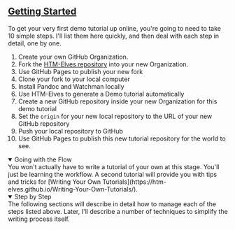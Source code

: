 <section
id="getting-started"
aria-labelledby="getting-started"
data-item="Getting Started"
>
<h2><a href="#getting-started">Getting Started</a></h2>

To get your very first demo tutorial up online, you're going to need to take 10 simple steps. I'll list them here quickly, and then deal with each step in detail, one by one.

1. Create your own GitHub Organization.
2. Fork the [HTM-Elves repository](https://github.com/HTM-Elves/HTM-Elves.github.io) into your new Organization.
3. Use GitHub Pages to publish your new fork
4. Clone your fork to your local computer
5. Install Pandoc and Watchman locally
6. Use HTM-Elves to generate a Demo tutorial automatically
7. Create a new GitHub repository inside your new Organization for this demo tutorial
8. Set the `origin` for your new local repository to the URL of your new GitHub repository
9.  Push your local repository to GitHub
10. Use GitHub Pages to publish this new tutorial repository for the world to see.

<details
class="tip"
open
>
<summary>Going with the Flow</summary>
You won't actually have to write a tutorial of your own at this stage. You'll just be learning the workflow. A second tutorial will provide you with tips and tricks for [Writing Your Own Tutorials](https://htm-elves.github.io/Writing-Your-Own-Tutorials/).

</details>

<details
  class="pivot"
   open
>
  <summary>Step by Step</summary>
  The following sections will describe in detail how to manage each of the steps listed above. Later, I'll describe a number of techniques to simplify the writing process itself.

</details>
</section>